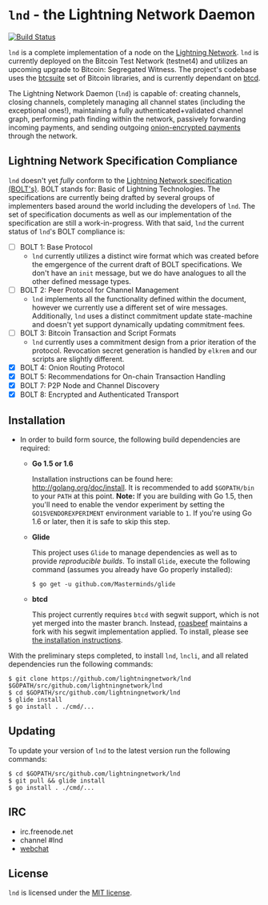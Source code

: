 # `lnd` - the Lightning Network Daemon
[![Build Status](https://travis-ci.org/lightningnetwork/lnd.svg?branch=master)](https://travis-ci.org/lightningnetwork/lnd)


`lnd` is a complete implementation of a node on the [Lightning
Network](lightning.network). `lnd` is currently deployed on the Bitcoin Test
Network (testnet4) and utilizes an upcoming upgrade to Bitcoin: Segregated
Witness. The project's codebase uses the
[btcsuite](https://github.com/btcsuite/) set of Bitcoin libraries, and is
currently dependant on [btcd](https://github.com/btcsuite/btcd).

The Lightning Network Daemon (`lnd`) is capable of: creating channels, closing
channels, completely managing all channel states (including the exceptional
ones!), maintaining a fully authenticated+validated channel graph, performing
path finding within the network, passively forwarding incoming payments, and
sending outgoing [onion-encrypted
payments](https://github.com/lightningnetwork/lightning-onion) through the
network.

## Lightning Network Specification Compliance

`lnd` doesn't yet _fully_ conform to the [Lightning Network specification
(BOLT's)](https://github.com/lightningnetwork/lightning-rfc). BOLT stands for:
Basic of Lightning Technologies. The specifications are currently being drafted
by several groups of implementers based around the world including the
developers of `lnd`. The set of specification documents as well as our
implementation of the specification are still a work-in-progress. With that
said, `lnd` the current status of `lnd`'s BOLT compliance is:

  - [ ] BOLT 1: Base Protocol
     * `lnd` currently utilizes a distinct wire format which was created before
       the emgergence of the current draft of BOLT specifications. We don't
       have an `init` message, but we do have analogues to all the other
       defined message types.
  - [ ] BOLT 2: Peer Protocol for Channel Management
     * `lnd` implements all the functionality defined within the document,
       however we currently use a different set of wire messages. Additionally,
       `lnd` uses a distinct commitment update state-machine and doesn't yet
       support dynamically updating commitment fees.
  - [ ] BOLT 3: Bitcoin Transaction and Script Formats
     * `lnd` currently uses a commitment design from a prior iteration of the
       protocol. Revocation secret generation is handled by `elkrem` and our
       scripts are slightly different.
  - [X] BOLT 4: Onion Routing Protocol
  - [X] BOLT 5: Recommendations for On-chain Transaction Handling
  - [X] BOLT 7: P2P Node and Channel Discovery
  - [X] BOLT 8: Encrypted and Authenticated Transport

## Installation

* In order to build form source, the following build dependencies are required:
  * **Go 1.5 or 1.6**

    Installation instructions can be found here: http://golang.org/doc/install.
    It is recommended to add `$GOPATH/bin` to your `PATH` at this point.
    **Note:** If you are building with Go 1.5, then you'll need to enable the
    vendor experiment by setting the `GO15VENDOREXPERIMENT` environment
    variable to `1`. If you're using Go 1.6 or later, then it is safe to skip
    this step.

  * **Glide**

    This project uses `Glide` to manage dependencies as well as to provide *reproducible builds*.
    To install `Glide`, execute the following command (assumes you already have Go properly installed):

      `$ go get -u github.com/Masterminds/glide`
  * **btcd**

    This project currently requires `btcd` with segwit support, which is not
    yet merged into the master branch. Instead,
    [roasbeef](https://github.com/roasbeef/btcd) maintains a fork with his
    segwit implementation applied. To install, please see [the installation
    instructions](docs/INSTALL.md).

With the preliminary steps completed, to install `lnd`, `lncli`, and all
related dependencies run the following commands:

```
$ git clone https://github.com/lightningnetwork/lnd $GOPATH/src/github.com/lightningnetwork/lnd
$ cd $GOPATH/src/github.com/lightningnetwork/lnd
$ glide install
$ go install . ./cmd/...
```

## Updating
To update your version of `lnd` to the latest version run the following
commands:
```
$ cd $GOPATH/src/github.com/lightningnetwork/lnd
$ git pull && glide install
$ go install . ./cmd/...
```

## IRC
  * irc.freenode.net
  * channel #lnd
  * [webchat](https://webchat.freenode.net/?channels=lnd)

## License
`lnd` is licensed under the [MIT license](https://github.com/lightningnetwork/lnd/blob/master/LICENSE).
